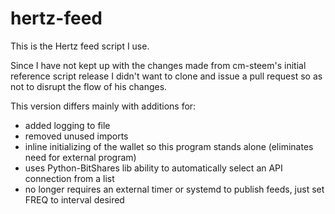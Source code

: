# hertz-feed
This is the Hertz feed script I use.

Since I have not kept up with the changes made from cm-steem's initial reference script release I didn't want to clone and issue a pull request so as not to disrupt the flow of his changes. 

This version differs mainly with additions for:
- added logging to file
- removed unused imports
- inline initializing of the wallet so this program stands alone (eliminates need for external program)
- uses Python-BitShares lib ability to automatically select an API connection from a list
- no longer requires an external timer or systemd to publish feeds, just set FREQ to interval desired
